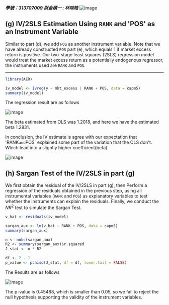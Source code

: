 ***學號：313707009     財金碩一 : 林琮皓***
![image](https://github.com/user-attachments/assets/088f1c12-e22a-4ce5-b3ab-ddbc107bde0e)

## (g) IV/2SLS Estimation Using `RANK` and 'POS' as an Instrument Variable

Similar to part (d), we add `POS` as another instrument variable. 
Note that we have already constructed `POS` part (e), which equals 1 if market eccess return is positive.
Our two-stage least squares (2SLS) regression model would treat the market excess return as a potentially endogenous regressor, 
the instruments used are `RANK` and `POS`.

---
```R
library(AER)

iv_model <- ivreg(y ~ mkt_excess | RANK + POS, data = capm5)
summary(iv_model)
```
The regression result are as follows

![image](https://github.com/user-attachments/assets/f3a9a354-d403-4800-9b6f-a2e2154396dc)

The beta estimated from OLS was 1.2018, and here we have the estimated beta 1.2831.

In conclusion, the IV estimate is agree with our expectation that 'RANK` and `POS` explained some part of the variation that the OLS don't.
Which lead into a slightly higher coefficient(beta)

![image](https://github.com/user-attachments/assets/c5bce13b-7802-4b84-8507-b8bd0c044b73)
## (h) Sargan Test of the IV/2SLS in part (g)

We first obtain the residual of the IV/2SLS in part (g), then Perform a regression of the residuals obtained in the previous step,
using all instrumental variables (`RANK` and `POS`) as explanatory variables to test whether the instruments can explain the residuals.
Finally, we conduct the $NR^2$ test to simulate the Sargan Test.

```R
v_hat <- residuals(iv_model)

sargan_aux <- lm(v_hat ~ RANK + POS, data = capm5)
summary(sargan_aux)

n <- nobs(sargan_aux)                      
R2 <- summary(sargan_aux)$r.squared       
J_stat <- n * R2

df <- 2 - 1  
p_value <- pchisq(J_stat, df = df, lower.tail = FALSE)
```

The Results are as follows

![image](https://github.com/user-attachments/assets/ada99fc1-1da9-4a87-a3ac-171009962f84)

The p-value is 0.45488, which is smaller than 0.05, so we fail to reject the null hypothesis supporting the validity of the instrument variables.




